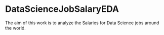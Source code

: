 # DataScienceJobSalaryEDA
The aim of this work is to analyze the Salaries for Data Science jobs around the world.
